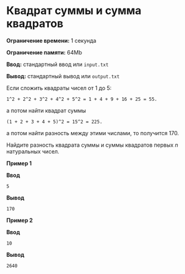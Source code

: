 # Квадрат суммы и сумма квадратов

**Ограничение времени:** 1 секунда

**Ограничение памяти:** 64Mb

**Ввод:** стандартный ввод или `input.txt`

**Вывод:** стандартный вывод или `output.txt`

Если сложить квадраты чисел от 1 до 5:

```
1^2 + 2^2 + 3^2 + 4^2 + 5^2 = 1 + 4 + 9 + 16 + 25 = 55.
```

а потом найти квадрат суммы

```
(1 + 2 + 3 + 4 + 5)^2 = 15^2 = 225.
```

а потом найти разность между этими числами, то получится 170.

Найдите разность квадрата суммы и суммы квадратов первых *n* натуральных чисел.

**Пример 1**

**Ввод**
```
5
```

**Вывод**
```
170
```

**Пример 2**

**Ввод**
```
10
```

**Вывод**
```
2640
```
